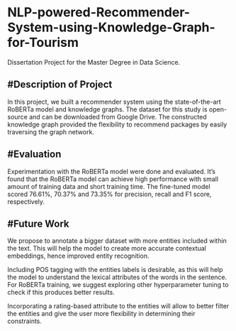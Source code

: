 # NLP-powered-Recommender-System-using-Knowledge-Graph-for-Tourism

Dissertation Project for the Master Degree in Data Science.

#Description of Project
---
In this project, we built a recommender system using the state-of-the-art RoBERTa model and knowledge graphs. The dataset for this study is open-source and can be downloaded from Google Drive. The constructed knowledge graph provided the flexibility to recommend packages by easily traversing the graph network. 


#Evaluation
---
Experimentation with the RoBERTa model were done and evaluated. It’s found that the RoBERTa model can achieve high performance with small amount of training data and short training time. The fine-tuned model scored 76.61%, 70.37% and 73.35% for precision, recall and F1 score, respectively.


#Future Work
---
We propose to annotate a bigger dataset with more entities included within the text. This will help the model to create more accurate contextual embeddings, hence improved entity recognition.

Including POS tagging with the entities labels is desirable, as this will help the model to understand the lexical attributes of the words in the sentence. For RoBERTa training, we suggest exploring other hyperparameter tuning to check if this produces better results.

Incorporating a rating-based attribute to the entities will allow to better filter the entities and give the user more flexibility in determining their constraints.

